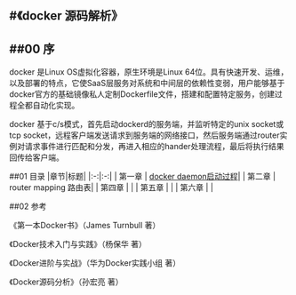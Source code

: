 #《docker 源码解析》
-----
##00  序
-----
docker 是Linux OS虚拟化容器，原生环境是Linux 64位。具有快速开发、运维，以及部署的特点，它使SaaS层服务对系统和中间层的依赖性变弱，用户能够基于docker官方的基础镜像私人定制Dockerfile文件，搭建和配置特定服务，创建过程全都自动化实现。

docker 基于c/s模式，首先启动dockerd的服务端，并监听特定的unix socket或tcp socket，远程客户端发送请求到服务端的网络接口，然后服务端通过router实例对请求事件进行匹配和分发，再进入相应的hander处理流程，最后将执行结果回传给客户端。

##01 <i class="icon-list"></i> 目录
|章节|标题|
|:-:|:-:|
|   第一章  | [docker daemon启动过程](https://github.com/TheBeeMan/docker-source-analysize/blob/master/charter%201.md)|
|   第二章  | router mapping 路由表|
|   第四章  | |
|   第五章  | |
|   第六章  | |

##02 <i class="icon-desktop"></i> 参考

《第一本Docker书》（James Turnbull 著）

《Docker技术入门与实践》（杨保华 著）

《Docker进阶与实战》（华为Docker实践小组 著）

《Docker源码分析》（孙宏亮 著）

